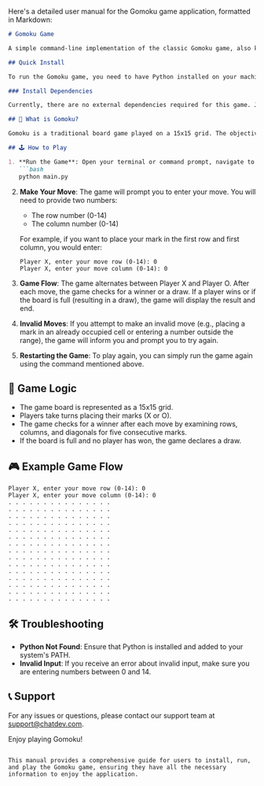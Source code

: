 Here's a detailed user manual for the Gomoku game application, formatted in Markdown:

```markdown
# Gomoku Game

A simple command-line implementation of the classic Gomoku game, also known as Five in a Row.

## Quick Install

To run the Gomoku game, you need to have Python installed on your machine. You can download it from [python.org](https://www.python.org/downloads/).

### Install Dependencies

Currently, there are no external dependencies required for this game. Just ensure you have Python installed.

## 🤔 What is Gomoku?

Gomoku is a traditional board game played on a 15x15 grid. The objective is to be the first player to get five of their marks in a row, either horizontally, vertically, or diagonally. Players take turns placing their marks (X or O) on the board.

## 🕹️ How to Play

1. **Run the Game**: Open your terminal or command prompt, navigate to the directory where the game files are located, and run the following command:
   ```bash
   python main.py
   ```

2. **Make Your Move**: The game will prompt you to enter your move. You will need to provide two numbers:
   - The row number (0-14)
   - The column number (0-14)

   For example, if you want to place your mark in the first row and first column, you would enter:
   ```
   Player X, enter your move row (0-14): 0
   Player X, enter your move column (0-14): 0
   ```

3. **Game Flow**: The game alternates between Player X and Player O. After each move, the game checks for a winner or a draw. If a player wins or if the board is full (resulting in a draw), the game will display the result and end.

4. **Invalid Moves**: If you attempt to make an invalid move (e.g., placing a mark in an already occupied cell or entering a number outside the range), the game will inform you and prompt you to try again.

5. **Restarting the Game**: To play again, you can simply run the game again using the command mentioned above.

## 📖 Game Logic

- The game board is represented as a 15x15 grid.
- Players take turns placing their marks (X or O).
- The game checks for a winner after each move by examining rows, columns, and diagonals for five consecutive marks.
- If the board is full and no player has won, the game declares a draw.

## 🎮 Example Game Flow

```
Player X, enter your move row (0-14): 0
Player X, enter your move column (0-14): 0
. . . . . . . . . . . . . . .
. . . . . . . . . . . . . . .
. . . . . . . . . . . . . . .
. . . . . . . . . . . . . . .
. . . . . . . . . . . . . . .
. . . . . . . . . . . . . . .
. . . . . . . . . . . . . . .
. . . . . . . . . . . . . . .
. . . . . . . . . . . . . . .
. . . . . . . . . . . . . . .
. . . . . . . . . . . . . . .
. . . . . . . . . . . . . . .
. . . . . . . . . . . . . . .
. . . . . . . . . . . . . . .
. . . . . . . . . . . . . . .
```

## 🛠️ Troubleshooting

- **Python Not Found**: Ensure that Python is installed and added to your system's PATH.
- **Invalid Input**: If you receive an error about invalid input, make sure you are entering numbers between 0 and 14.

## 📞 Support

For any issues or questions, please contact our support team at support@chatdev.com.

Enjoy playing Gomoku!
```

This manual provides a comprehensive guide for users to install, run, and play the Gomoku game, ensuring they have all the necessary information to enjoy the application.